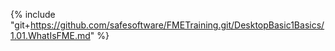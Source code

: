 {% include "git+https://github.com/safesoftware/FMETraining.git/DesktopBasic1Basics/1.01.WhatIsFME.md" %}
